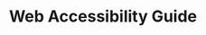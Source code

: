 ---
layout : sparkle
title : "Web Accessibility Guide"
summary : "A curated collection of web accessibility tips, tricks, and best practices."
visit : https://webaccessibility.guide/
tags : ["cheetsheet", "guide"]
category : "guide"
---